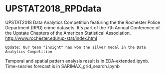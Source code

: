 # UPSTAT2018_RPDdata
UPSTAT2018 Data Analytics Competition featuring the the Rochester Police Department (RPD) crime datasets.
It's part of the 7th Annual Conference of the Upstate Chapters of the American Statistical Association. http://www.rochester.edu/up-stat/index.html

```Update: Our team "insight" has won the silver medal in the Data Analytics Competition```

Temporal and spatial pattern analysis result is in EDA-extended.ipynb. Time-searies forecast is in SARIMAX_grid_search.ipynb
